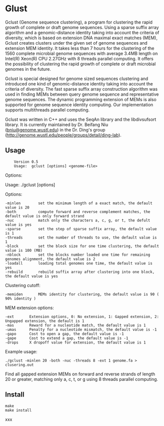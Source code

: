 Glust
===========
Gclust (Genome sequence clustering), a program for clustering the rapid growth of complete or draft genome sequences. Using a sparse suffix array algorithm and a genomic-distance identity taking into account the criteria of diversity, which is based on extension DNA maximal exact matches (MEM), Gclust creates clusters under the given set of genome sequences and extension MEM identity. It takes less than 7 hours for the clustering of the 1560 complete microbial genome sequences with average 3.4MB length on Intel(R) Xeon(R) CPU 2.27GHz with 8 threads parallel computing. It offers the possibility of clustering the rapid growth of complete or draft microbial genomes in the future.

Gclust is special designed for genome sized sequences clustering and introduced one kind of genomic-distance identity taking into account the criteria of diversity. The fast sparse suffix array construction algorithm was used in finding MEMs between query genome sequence and representative genome sequences. The dynamic programming extension of MEMs is also supported for genome sequence identity computing. Our implementation supports multithreads parallel computing.

Gclust was written in C++ and uses the SeqAn library and the libdivsufsort library. It is currently maintained by Dr. Beifang Niu (bniu@genome.wustl.edu) in the Dr. Ding's group (http://genome.wustl.edu/people/groups/detail/ding-lab).

Usage
-----

        Version 0.5
        Usage:  gclust [options] <genome-file>

Options:

Usage: ./gclust [options] <genomes-file>

Options:

    -minlen        set the minimum length of a exact match, the default value is 20
    -both          compute forward and reverse complement matches, the default value is only forward strand
    -nuc           match only the characters a, c, g, or t, the defult value is yes
    -sparse        set the step of sparse suffix array, the default value is 1
    -threads       set the number of threads to use, the default value is 1
    -block         set the block size for one time clustering, the default value is 100 (MB)
    -nblock        set the blocks number loaded one time for remaining genomes alignment, the default value is 2
    -loadall       loading total genomes one time, the default value is yes
    -rebuild       rebuild suffix array after clustering into one block, the default value is yes

Clustering cutoff:

    -memiden       MEMs identity for clustering, the default value is 90 ( 90% identity )

MEM extension options:

    -ext       Extension options, 0: No extension, 1: Gapped extension, 2: Ungapped extension, the default is 1
    -mas       Reward for a nucleotide match, the default value is 1
    -umas      Penalty for a nucleotide mismatch, the default value is -1
    -gapo      Cost to open a gap, the default value is -1
    -gape      Cost to extend a gap, the default value is -1
    -drops     X dropoff value for extension, the default value is 1

Example usage:

    ./gclust -minlen 20 -both -nuc -threads 8 -ext 1 genome.fa > clusering.out

Find all gapped extension MEMs on forward and reverse strands of length 20 or greater, matching only a, c, t, or g using 8 threads parallel computing.


Install
-------
    make
    make install

xxx

